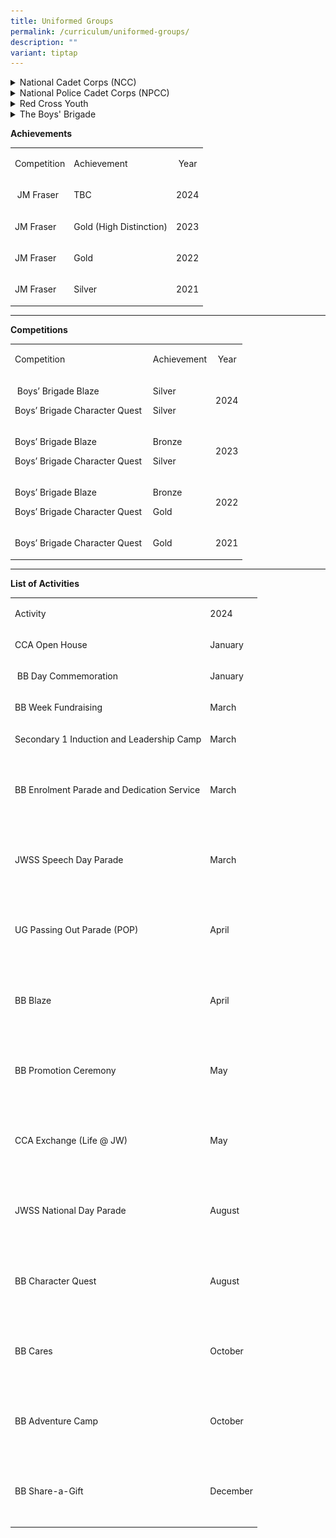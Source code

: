 ```yaml
---
title: Uniformed Groups
permalink: /curriculum/uniformed-groups/
description: ""
variant: tiptap
---
```

<div data-type="detailGroup" class="isomer-accordion isomer-accordion-white">
<details class="isomer-details">
<summary>National Cadet Corps (NCC)</summary>
<div data-type="detailsContent" class="isomer-details-content">
<div class="isomer-image-wrapper">
<img style="width: 100%" height="auto" width="100%" alt="" src="/images/CCAs/NCC/NCC_Photo.png">
</div>
<div class="isomer-image-wrapper">
<img style="width: 100%" height="auto" width="100%" alt="" src="/images/CCAs/NCC/NCC_info.png">
</div>
<div class="isomer-image-wrapper">
<img style="width:500px" height="auto" width="100%" src="/images/ncc02.png">
</div>
<p></p>
<p><strong>Activities &amp; Competitions</strong>
</p>
<div class="isomer-image-wrapper">
<img style="width:500px" height="auto" width="100%" src="/images/ncc04.png">
</div>
<div class="isomer-image-wrapper">
<img style="width:500px" height="auto" width="100%" src="/images/ncc05.png">
</div>
<div class="isomer-image-wrapper">
<img style="width:500px" height="auto" width="100%" src="/images/ncc06.png">
</div>
<div class="isomer-image-wrapper">
<img style="width:500px" height="auto" width="100%" src="/images/ncc07.png">
</div>
<p></p>
</div>
</details>
<details class="isomer-details">
<summary>National Police Cadet Corps (NPCC)</summary>
<div data-type="detailsContent" class="isomer-details-content">
<div class="isomer-image-wrapper">
<img style="width:500px" height="auto" width="100%" src="/images/npcc1.png">
</div>
<div class="isomer-image-wrapper">
<img style="width:500px" height="auto" width="100%" src="/images/npcc2.png">
</div>
<div class="isomer-image-wrapper">
<img style="width:500px" height="auto" width="100%" src="/images/npcc3.png">
</div>
<div class="isomer-image-wrapper">
<img style="width:500px" height="auto" width="100%" src="/images/npcc4.png">
</div>
<div class="isomer-image-wrapper">
<img style="width:500px" height="auto" width="100%" src="/images/npcc5.png">
</div>
<div class="isomer-image-wrapper">
<img style="width:500px" height="auto" width="100%" src="/images/npcc6.png">
</div>
<div class="isomer-image-wrapper">
<img style="width:500px" height="auto" width="100%" src="/images/npcc7.png">
</div>
<p></p>
</div>
</details>
<details class="isomer-details">
<summary>Red Cross Youth</summary>
<div data-type="detailsContent" class="isomer-details-content">
<div class="isomer-image-wrapper">
<img style="width:500px" height="auto" width="100%" src="/images/redcross1.png">
</div>
<div class="isomer-image-wrapper">
<img style="width:500px" height="auto" width="100%" src="/images/redcross2.png">
</div>
<div class="isomer-image-wrapper">
<img style="width:500px" height="auto" width="100%" src="/images/redcross3.png">
</div>
<div class="isomer-image-wrapper">
<img style="width:500px" height="auto" width="100%" src="/images/redcross4.png">
</div>
<p></p>
</div>
</details>
<details class="isomer-details">
<summary>The Boys' Brigade</summary>
<div data-type="detailsContent" class="isomer-details-content">
<div class="isomer-image-wrapper">
<img style="width: 100%" height="auto" width="100%" alt="" src="/images/CCAs/BB/Picture1.jpg">
</div>
<p></p>
<p><strong>CCA Schedule</strong>
</p>
<table style="minWidth: 75px">
<colgroup>
<col>
<col>
<col>
</colgroup>
<tbody>
<tr>
<td rowspan="1" colspan="1">
<p>Training Venue</p>
</td>
<td rowspan="1" colspan="1">
<p>Training Day One</p>
</td>
<td rowspan="1" colspan="1">
<p>Training Day Two</p>
</td>
</tr>
<tr>
<td rowspan="1" colspan="1">
<p>Parade Square</p>
<p>Room 1 / Room 2</p>
</td>
<td rowspan="1" colspan="1">
<p>Wednesday 4.00 – 6.00 pm</p>
<p>(competition training)</p>
</td>
<td rowspan="1" colspan="1">
<p>Friday 2.30 – 5.30 pm</p>
<p>Saturday 8.00 – 11.00 am
<br>(once per month,</p>
<p>replacing Friday)</p>
<p>&nbsp;</p>
</td>
</tr>
</tbody>
</table>
<p></p>
<p><strong>Organisation Chart</strong>
</p>
<table style="minWidth: 25px">
<colgroup>
<col>
</colgroup>
<tbody>
<tr>
<td rowspan="1" colspan="1">
<p>&nbsp;Teachers-In-Charge</p>
</td>
</tr>
<tr>
<td rowspan="1" colspan="1">
<p>Ms Shirley Neo (OIC)</p>
<p>Mr Chew Wei Sheng (2IC)</p>
<p>Ms Sivanandam Durgadevi</p>
</td>
</tr>
</tbody>
</table>
<table style="minWidth: 25px">
<colgroup>
<col>
</colgroup>
<tbody>
<tr>
<td rowspan="1" colspan="1">
<p>&nbsp;Instructor</p>
</td>
</tr>
<tr>
<td rowspan="1" colspan="1">
<p>Sir Dannish Kurniago (Captain)</p>
<p>Sir Aren Tang (Vice-Captain)</p>
<p>Sir Colin Chua (Officer)</p>
<p>&nbsp;</p>
<p>Mr Arvind Shermen s/o Balamurgan (Primer)</p>
<p>Mr Julian Tan Wei Heng (Primer)</p>
<p>Mr Lim Yu Xing Paul (Primer)</p>
<p>Mr Marcus Un Ming Han (Primer)</p>
</td>
</tr>
</tbody>
</table>
<table style="minWidth: 50px">
<colgroup>
<col>
<col>
</colgroup>
<tbody>
<tr>
<td rowspan="1" colspan="2">
<p>Executive Committee</p>
</td>
</tr>
<tr>
<td rowspan="1" colspan="1">
<p>Company Sergeant Major (CSM)</p>
</td>
<td rowspan="1" colspan="1">
<p>KRISHNAN DARSHAN (S4-CE)</p>
</td>
</tr>
<tr>
<td rowspan="1" colspan="1">
<p>Assistant Sergeant Major (ASM)&nbsp;</p>
</td>
<td rowspan="1" colspan="1">
<p>ETHAN NG DING YANG (S4-CE)</p>
</td>
</tr>
</tbody>
</table>
<p></p>
</div>
</details>
</div>
<p><strong>Achievements</strong>
</p>
<table style="minWidth: 75px">
<colgroup>
<col>
<col>
<col>
</colgroup>
<tbody>
<tr>
<td rowspan="1" colspan="1">
<p>Competition</p>
</td>
<td rowspan="1" colspan="1">
<p>Achievement</p>
</td>
<td rowspan="1" colspan="1">
<p>&nbsp;Year</p>
</td>
</tr>
<tr>
<td rowspan="1" colspan="1">
<p>&nbsp;JM Fraser</p>
</td>
<td rowspan="1" colspan="1">
<p>TBC</p>
</td>
<td rowspan="1" colspan="1">
<p>2024</p>
</td>
</tr>
<tr>
<td rowspan="1" colspan="1">
<p>JM Fraser</p>
</td>
<td rowspan="1" colspan="1">
<p>Gold (High Distinction)</p>
</td>
<td rowspan="1" colspan="1">
<p>2023</p>
</td>
</tr>
<tr>
<td rowspan="1" colspan="1">
<p>JM Fraser</p>
</td>
<td rowspan="1" colspan="1">
<p>Gold</p>
</td>
<td rowspan="1" colspan="1">
<p>2022</p>
</td>
</tr>
<tr>
<td rowspan="1" colspan="1">
<p>JM Fraser</p>
</td>
<td rowspan="1" colspan="1">
<p>Silver</p>
</td>
<td rowspan="1" colspan="1">
<p>2021</p>
</td>
</tr>
</tbody>
</table>
<hr>
<p><strong>Competitions</strong>
</p>
<table style="minWidth: 75px">
<colgroup>
<col>
<col>
<col>
</colgroup>
<tbody>
<tr>
<td rowspan="1" colspan="1">
<p>Competition</p>
</td>
<td rowspan="1" colspan="1">
<p>Achievement</p>
</td>
<td rowspan="1" colspan="1">
<p>&nbsp;Year</p>
</td>
</tr>
<tr>
<td rowspan="1" colspan="1">
<p>&nbsp;Boys’ Brigade Blaze</p>
<p>Boys’ Brigade Character Quest&nbsp;</p>
</td>
<td rowspan="1" colspan="1">
<p>Silver</p>
<p>Silver</p>
</td>
<td rowspan="1" colspan="1">
<p>2024</p>
</td>
</tr>
<tr>
<td rowspan="1" colspan="1">
<p>Boys’ Brigade Blaze</p>
<p>Boys’ Brigade Character Quest</p>
</td>
<td rowspan="1" colspan="1">
<p>Bronze</p>
<p>Silver</p>
</td>
<td rowspan="1" colspan="1">
<p>2023</p>
</td>
</tr>
<tr>
<td rowspan="1" colspan="1">
<p>Boys’ Brigade Blaze</p>
<p>Boys’ Brigade Character Quest</p>
</td>
<td rowspan="1" colspan="1">
<p>Bronze</p>
<p>Gold</p>
</td>
<td rowspan="1" colspan="1">
<p>2022</p>
</td>
</tr>
<tr>
<td rowspan="1" colspan="1">
<p>Boys’ Brigade Character Quest</p>
</td>
<td rowspan="1" colspan="1">
<p>Gold</p>
</td>
<td rowspan="1" colspan="1">
<p>2021</p>
</td>
</tr>
</tbody>
</table>
<hr>
<p><strong>List of Activities</strong>
</p>
<table style="minWidth: 50px">
<colgroup>
<col>
<col>
</colgroup>
<tbody>
<tr>
<td rowspan="1" colspan="1">
<p>Activity</p>
</td>
<td rowspan="1" colspan="1">
<p>2024</p>
</td>
</tr>
<tr>
<td rowspan="1" colspan="1">
<p>CCA Open House</p>
</td>
<td rowspan="1" colspan="1">
<p>January</p>
</td>
</tr>
<tr>
<td rowspan="1" colspan="1">
<p>&nbsp;BB Day Commemoration</p>
</td>
<td rowspan="1" colspan="1">
<p>January</p>
</td>
</tr>
<tr>
<td rowspan="1" colspan="1">
<p>BB Week Fundraising</p>
</td>
<td rowspan="1" colspan="1">
<p>March</p>
</td>
</tr>
<tr>
<td rowspan="1" colspan="1">
<p>Secondary 1 Induction and Leadership Camp</p>
</td>
<td rowspan="1" colspan="1">
<p>March</p>
</td>
</tr>
<tr>
<td rowspan="1" colspan="1">
<p>&nbsp;</p>
<p>BB Enrolment Parade and Dedication Service</p>
<p>&nbsp;</p>
</td>
<td rowspan="1" colspan="1">
<p>March</p>
</td>
</tr>
<tr>
<td rowspan="1" colspan="1">
<p>&nbsp;</p>
<p>JWSS Speech Day Parade</p>
<p>&nbsp;</p>
</td>
<td rowspan="1" colspan="1">
<p>March</p>
</td>
</tr>
<tr>
<td rowspan="1" colspan="1">
<p>&nbsp;</p>
<p>UG Passing Out Parade (POP)</p>
<p>&nbsp;</p>
</td>
<td rowspan="1" colspan="1">
<p>April</p>
</td>
</tr>
<tr>
<td rowspan="1" colspan="1">
<p>&nbsp;</p>
<p>BB Blaze</p>
<p>&nbsp;</p>
</td>
<td rowspan="1" colspan="1">
<p>April</p>
</td>
</tr>
<tr>
<td rowspan="1" colspan="1">
<p>&nbsp;</p>
<p>BB Promotion Ceremony</p>
<p>&nbsp;</p>
</td>
<td rowspan="1" colspan="1">
<p>May</p>
</td>
</tr>
<tr>
<td rowspan="1" colspan="1">
<p>&nbsp;</p>
<p>CCA Exchange (Life @ JW)</p>
<p>&nbsp;</p>
</td>
<td rowspan="1" colspan="1">
<p>May</p>
</td>
</tr>
<tr>
<td rowspan="1" colspan="1">
<p>&nbsp;</p>
<p>JWSS National Day Parade</p>
<p>&nbsp;</p>
</td>
<td rowspan="1" colspan="1">
<p>August</p>
</td>
</tr>
<tr>
<td rowspan="1" colspan="1">
<p>&nbsp;</p>
<p>BB Character Quest</p>
<p>&nbsp;</p>
</td>
<td rowspan="1" colspan="1">
<p>August</p>
</td>
</tr>
<tr>
<td rowspan="1" colspan="1">
<p>&nbsp;</p>
<p>BB Cares</p>
<p>&nbsp;</p>
</td>
<td rowspan="1" colspan="1">
<p>October</p>
</td>
</tr>
<tr>
<td rowspan="1" colspan="1">
<p>&nbsp;</p>
<p>BB Adventure Camp</p>
<p>&nbsp;</p>
</td>
<td rowspan="1" colspan="1">
<p>October</p>
</td>
</tr>
<tr>
<td rowspan="1" colspan="1">
<p>&nbsp;</p>
<p>BB Share-a-Gift</p>
<p>&nbsp;</p>
</td>
<td rowspan="1" colspan="1">
<p>December</p>
</td>
</tr>
</tbody>
</table>
<p>
<br>
</p>
<p>
<br>
</p>
<p>
<br>
</p>
<p>
<br>
</p>
<p>
<br>
</p>
